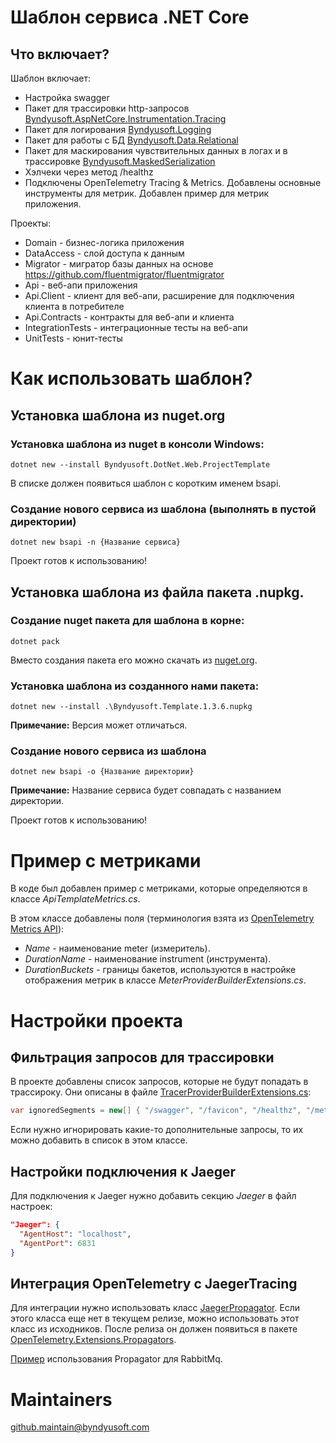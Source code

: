 ﻿# Шаблон сервиса .NET Core

## Что включает?
Шаблон включает:
 - Настройка swagger
 - Пакет для трассировки http-запросов [Byndyusoft.AspNetCore.Instrumentation.Tracing](https://github.com/Byndyusoft/Byndyusoft.AspNetCore.Instrumentation.Tracing)
 - Пакет для логирования [Byndyusoft.Logging](https://github.com/Byndyusoft/Byndyusoft.Logging)
 - Пакет для работы с БД [Byndyusoft.Data.Relational](https://github.com/Byndyusoft/Byndyusoft.Data.Relational)
 - Пакет для маскирования чувствительных данных в логах и в трассировке [Byndyusoft.MaskedSerialization](https://github.com/Byndyusoft/Byndyusoft.MaskedSerialization)
 - Хэлчеки через метод /healthz
 - Подключены OpenTelemetry Tracing & Metrics. Добавлены основные инструменты для метрик. Добавлен пример для метрик приложения.

Проекты:
- Domain - бизнес-логика приложения
- DataAccess - слой доступа к данным
- Migrator - мигратор базы данных на основе https://github.com/fluentmigrator/fluentmigrator
- Api - веб-апи приложения
- Api.Client - клиент для веб-апи, расширение для подключения клиента в потребителе
- Api.Contracts - контракты для веб-апи и клиента
- IntegrationTests - интеграционные тесты на веб-апи
- UnitTests - юнит-тесты

# Как использовать шаблон?

## Установка шаблона из nuget.org

### Установка шаблона из nuget в консоли Windows:
```shell
dotnet new --install Byndyusoft.DotNet.Web.ProjectTemplate
```

В списке должен появиться шаблон с коротким именем bsapi.

### Создание нового сервиса из шаблона (выполнять в пустой директории)
```shell
dotnet new bsapi -n {Название сервиса}
```

Проект готов к использованию!

## Установка шаблона из файла пакета .nupkg.

### Создание nuget пакета для шаблона в корне:
```shell
dotnet pack
```

Вместо создания пакета его можно скачать из [nuget.org](https://www.nuget.org/packages/Byndyusoft.Template).

### Установка шаблона из созданного нами пакета:
```shell
dotnet new --install .\Byndyusoft.Template.1.3.6.nupkg
```

**Примечание:** Версия может отличаться.

### Создание нового сервиса из шаблона

```shell
dotnet new bsapi -o {Название директории}
```
**Примечание:** Название сервиса будет совпадать с названием директории.

Проект готов к использованию!

# Пример с метриками

В коде был добавлен пример с метриками, которые определяются в классе *ApiTemplateMetrics.cs*.

В этом классе добавлены поля (терминология взята из [OpenTelemetry Metrics API](https://opentelemetry.io/docs/reference/specification/metrics/api/)):

 - *Name* - наименование meter (измеритель).
 - *DurationName* - наименование instrument (инструмента).
 - *DurationBuckets* - границы бакетов, используются в настройке отображения метрик в классе *MeterProviderBuilderExtensions.cs*.

# Настройки проекта

## Фильтрация запросов для трассировки

В проекте добавлены список запросов, которые не будут попадать в трассироку. Они описаны в файле [TracerProviderBuilderExtensions.cs](https://github.com/Byndyusoft/byndyusoft-templates-api/blob/main/templates/src/Api/Infrastructure/OpenTelemetry/TracerProviderBuilderExtensions.cs):

```csharp
var ignoredSegments = new[] { "/swagger", "/favicon", "/healthz", "/metrics" };
```

Если нужно игнорировать какие-то дополнительные запросы, то их можно добавить в список в этом классе.

## Настройки подключения к Jaeger

Для подключения к Jaeger нужно добавить секцию *Jaeger* в файл настроек:

```json
"Jaeger": {
  "AgentHost": "localhost",
  "AgentPort": 6831
}
```

## Интеграция OpenTelemetry с JaegerTracing
Для интеграции нужно использовать класс [JaegerPropagator](https://github.com/open-telemetry/opentelemetry-dotnet/blob/1da5b8623c2bc82fe3681e3c082a6b8e685b66b9/src/OpenTelemetry.Extensions.Propagators/JaegerPropagator.cs). Если этого класса еще нет в текущем релизе, можно использовать этот класс из исходников. После релиза он должен появиться в пакете [OpenTelemetry.Extensions.Propagators](https://www.nuget.org/packages/OpenTelemetry.Extensions.Propagators). 

[Пример](https://github.com/open-telemetry/opentelemetry-dotnet/blob/25cfa1721fd8d55ca5e9ff55a8ac610bba9d69d1/examples/MicroserviceExample/Utils/Messaging/MessageSender.cs#77) использования Propagator для RabbitMq.

# Maintainers
github.maintain@byndyusoft.com
